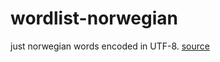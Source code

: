 # wordlist-norwegian

just norwegian words encoded in UTF-8.
[source](http://gwicks.net/dictionaries.htm)
